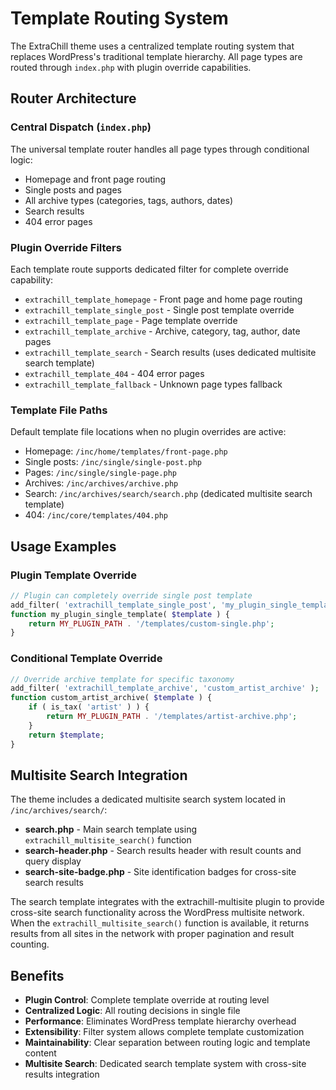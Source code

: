# Template Routing System

The ExtraChill theme uses a centralized template routing system that replaces WordPress's traditional template hierarchy. All page types are routed through `index.php` with plugin override capabilities.

## Router Architecture

### Central Dispatch (`index.php`)
The universal template router handles all page types through conditional logic:
- Homepage and front page routing
- Single posts and pages
- All archive types (categories, tags, authors, dates)
- Search results
- 404 error pages

### Plugin Override Filters
Each template route supports dedicated filter for complete override capability:
- `extrachill_template_homepage` - Front page and home page routing
- `extrachill_template_single_post` - Single post template override
- `extrachill_template_page` - Page template override
- `extrachill_template_archive` - Archive, category, tag, author, date pages
- `extrachill_template_search` - Search results (uses dedicated multisite search template)
- `extrachill_template_404` - 404 error pages
- `extrachill_template_fallback` - Unknown page types fallback

### Template File Paths
Default template file locations when no plugin overrides are active:
- Homepage: `/inc/home/templates/front-page.php`
- Single posts: `/inc/single/single-post.php`
- Pages: `/inc/single/single-page.php`
- Archives: `/inc/archives/archive.php`
- Search: `/inc/archives/search/search.php` (dedicated multisite search template)
- 404: `/inc/core/templates/404.php`

## Usage Examples

### Plugin Template Override
```php
// Plugin can completely override single post template
add_filter( 'extrachill_template_single_post', 'my_plugin_single_template' );
function my_plugin_single_template( $template ) {
    return MY_PLUGIN_PATH . '/templates/custom-single.php';
}
```

### Conditional Template Override
```php
// Override archive template for specific taxonomy
add_filter( 'extrachill_template_archive', 'custom_artist_archive' );
function custom_artist_archive( $template ) {
    if ( is_tax( 'artist' ) ) {
        return MY_PLUGIN_PATH . '/templates/artist-archive.php';
    }
    return $template;
}
```

## Multisite Search Integration

The theme includes a dedicated multisite search system located in `/inc/archives/search/`:

- **search.php** - Main search template using `extrachill_multisite_search()` function
- **search-header.php** - Search results header with result counts and query display
- **search-site-badge.php** - Site identification badges for cross-site search results

The search template integrates with the extrachill-multisite plugin to provide cross-site search functionality across the WordPress multisite network. When the `extrachill_multisite_search()` function is available, it returns results from all sites in the network with proper pagination and result counting.

## Benefits

- **Plugin Control**: Complete template override at routing level
- **Centralized Logic**: All routing decisions in single file
- **Performance**: Eliminates WordPress template hierarchy overhead
- **Extensibility**: Filter system allows complete template customization
- **Maintainability**: Clear separation between routing logic and template content
- **Multisite Search**: Dedicated search template system with cross-site results integration